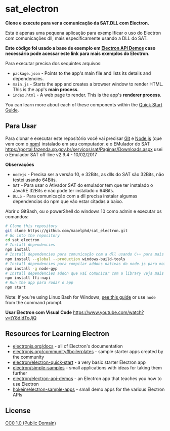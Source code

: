 # sat_electron

**Clone e execute para ver a comunicação da SAT.DLL com Electron.**

Esta é apenas uma pequena aplicação para exemplificar o uso do Electron com comunicações dll, mais especificamente usando a DLL do SAT.

**Este código foi usado a base de exemplo em [Electron API Demos](https://electronjs.org/#get-started) caso necessário pode acessar este link para mais exemplos do Electron.**

Para executar precisa dos sequintes arquivos:

- `package.json` - Points to the app's main file and lists its details and dependencies.
- `main.js` - Starts the app and creates a browser window to render HTML. This is the app's **main process**.
- `index.html` - A web page to render. This is the app's **renderer process**.

You can learn more about each of these components within the [Quick Start Guide](https://electronjs.org/docs/tutorial/quick-start).

## Para Usar

Para clonar e executar este repositório você vai precisar [Git](https://git-scm.com) e [Node.js](https://nodejs.org/en/download/) (que vem com o [npm](http://npmjs.com)) instalado em seu computador. e o EMulador do SAT https://portal.fazenda.sp.gov.br/servicos/sat/Paginas/Downloads.aspx usei o Emulador SAT off-line v2.9.4 - 10/02/2017

**Observações**
- `nodejs` - Precisa ser a versão 10, e 32Bits, as dlls do SAT são 32Bits, não testei usando 64Bits.
- `SAT` - Para usar o Ativador SAT do emulador tem que ter instalado o JavaRE 32Bits e não pode ter instalado o 64Bits.
- `DLLS` - Para comunicação com a dll precisa instalar algumas dependencias do npm que vão estar citadas a baixo.

 Abrir o GitBash, ou o powerShell do windows 10 como admin e executar os comandos:

```bash
# Clone this repository
git clone https://github.com/maaelphd/sat_electron.git
# Go into the repository
cd sat_electron
# Install dependencies
npm install
# Install dependencies para comunicação com a dll usando C++ para mais infomrações https://github.com/felixrieseberg/windows-build-tools
npm install --global --production windows-build-tools
# Install dependencies para compilar addons nativas do node.js para mais informações https://github.com/nodejs/node-gyp
npm install -g node-gyp
# Install dependencies addon que vai comunicar com a library veja mais em https://www.npmjs.com/package/ffi-napi
npm install ffi-napi
# Run the app para rodar o app
npm start
```

Note: If you're using Linux Bash for Windows, [see this guide](https://www.howtogeek.com/261575/how-to-run-graphical-linux-desktop-applications-from-windows-10s-bash-shell/) or use `node` from the command prompt.

**Usar Electron com Visual Code**
https://www.youtube.com/watch?v=tY8dIdToJjQ

## Resources for Learning Electron

- [electronjs.org/docs](https://electronjs.org/docs) - all of Electron's documentation
- [electronjs.org/community#boilerplates](https://electronjs.org/community#boilerplates) - sample starter apps created by the community
- [electron/electron-quick-start](https://github.com/electron/electron-quick-start) - a very basic starter Electron app
- [electron/simple-samples](https://github.com/electron/simple-samples) - small applications with ideas for taking them further
- [electron/electron-api-demos](https://github.com/electron/electron-api-demos) - an Electron app that teaches you how to use Electron
- [hokein/electron-sample-apps](https://github.com/hokein/electron-sample-apps) - small demo apps for the various Electron APIs

## License

[CC0 1.0 (Public Domain)](LICENSE.md)
